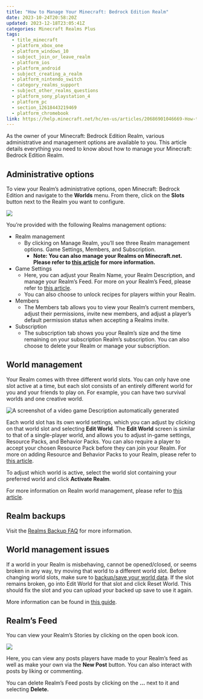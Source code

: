 ```yaml
---
title: "How to Manage Your Minecraft: Bedrock Edition Realm"
date: 2023-10-24T20:58:20Z
updated: 2023-12-18T23:05:41Z
categories: Minecraft Realms Plus
tags:
  - title_minecraft
  - platform_xbox_one
  - platform_windows_10
  - subject_join_or_leave_realm
  - platform_ios
  - platform_android
  - subject_creating_a_realm
  - platform_nintendo_switch
  - category_realms_support
  - subject_other_realms_questions
  - platform_sony_playstation_4
  - platform_pc
  - section_12618443219469
  - platform_chromebook
link: https://help.minecraft.net/hc/en-us/articles/20686901046669-How-to-Manage-Your-Minecraft-Bedrock-Edition-Realm
---
```


As the owner of your Minecraft: Bedrock Edition Realm, various administrative and management options are available to you. This article details everything you need to know about how to manage your Minecraft: Bedrock Edition Realm.

## Administrative options

To view your Realm’s administrative options, open Minecraft: Bedrock Edition and navigate to the **Worlds** menu. From there, click on the **Slots** button next to the Realm you want to configure.

![](https://minecrafthelp.zendesk.com/hc/article_attachments/22474003396237)

You’re provided with the following Realms management options:

- Realm management
  - By clicking on Manage Realm, you’ll see three Realm management options. Game Settings, Members, and Subscription.
    - **Note: You can also manage your Realms on Minecraft.net. Please refer to [this article](./How-to-Edit-Your-Minecraft-Bedrock-Edition-Realms-on-Minecraft-net.md) for more information.**
- Game Settings
  - Here, you can adjust your Realm Name, your Realm Description, and manage your Realm’s Feed. For more on your Realm’s Feed, please refer to [this article](https://help.minecraft.net/hc/en-us/articles/20688488192013).
  - You can also choose to unlock recipes for players within your Realm.
- Members
  - The Members tab allows you to view your Realm’s current members, adjust their permissions, invite new members, and adjust a player’s default permission status when accepting a Realms invite.
- Subscription
  - The subscription tab shows you your Realm’s size and the time remaining on your subscription Realm’s subscription. You can also choose to delete your Realm or manage your subscription.

## World management

Your Realm comes with three different world slots. You can only have one slot active at a time, but each slot consists of an entirely different world for you and your friends to play on. For example, you can have two survival worlds and one creative world.

![A screenshot of a video game Description automatically generated](https://minecrafthelp.zendesk.com/hc/article_attachments/22474007445773)

Each world slot has its own world settings, which you can adjust by clicking on that world slot and selecting **Edit World**. The **Edit World** screen is similar to that of a single-player world, and allows you to adjust in-game settings, Resource Packs, and Behavior Packs. You can also require a player to accept your chosen Resource Pack before they can join your Realm. For more on adding Resource and Behavior Packs to your Realm, please refer to [this article](../Minecraft-Bedrock-Edition-Guides/Minecraft-Bedrock-Edition-Add-ons-FAQ.md).

To adjust which world is active, select the world slot containing your preferred world and click **Activate Realm**.

For more information on Realm world management, please refer to [this article](https://www.minecraft.net/en-us/realms/change-realm-world).

## Realm backups

Visit the [Realms Backup FAQ](https://help.minecraft.net/hc/en-us/articles/20687461045645) for more information.

## World management issues

If a world in your Realm is misbehaving, cannot be opened/closed, or seems broken in any way, try moving that world to a different world slot. Before changing world slots, make sure to [backup/save your world data](../Minecraft-Bedrock-Edition-Technical/Managing-Data-and-Game-Storage-in-Minecraft-Bedrock-Edition.md#back-up-minecraft-bedrock-edition-worlds). If the slot remains broken, go into Edit World for that slot and click Reset World. This should fix the slot and you can upload your backed up save to use it again.

More information can be found in [this guide](https://www.minecraft.net/en-us/realms/change-realm-world).  

## Realm’s Feed

You can view your Realm’s Stories by clicking on the open book icon.

![](https://minecrafthelp.zendesk.com/hc/article_attachments/22474003412877)

Here, you can view any posts players have made to your Realm’s feed as well as make your own via the **New Post** button. You can also interact with posts by liking or commenting.

You can delete Realm’s Feed posts by clicking on the **…** next to it and selecting **Delete.**
